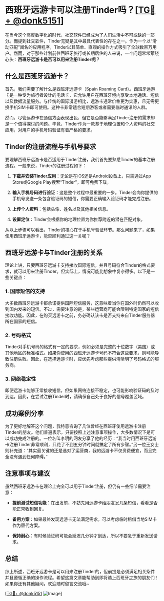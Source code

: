 # 西班牙远游卡可以注册Tinder吗？[[TG💪+ @donk5151](https://t.me/s/donk5151)]

在当今这个高度数字化的时代，社交软件已经成为了人们生活中不可或缺的一部分。而提到社交软件，Tinder无疑是其中最具代表性的存在之一。作为一个以“滑动匹配”闻名的应用程序，Tinder以其简单、直观的操作方式吸引了全球数百万用户。然而，对于那些计划前往西班牙旅行或长期居住的人来说，一个问题常常萦绕心头：**西班牙远游卡是否可以用来注册Tinder呢？**

## 什么是西班牙远游卡？

首先，我们需要了解什么是西班牙远游卡（Spain Roaming Card）。西班牙远游卡是一种专为旅行者设计的电话卡，它允许用户在西班牙境内享受本地通话、短信以及数据流量服务。与传统的国际漫游相比，远游卡通常价格更为实惠，且无需更换手机SIM卡即可使用。这种卡非常适合短期游客或者需要临时通讯的人群。

然而，尽管远游卡在通信方面表现出色，但它是否能够满足Tinder注册的需求却是一个值得探讨的问题。毕竟，Tinder作为一款基于地理位置和个人资料的社交应用，对用户的手机号码验证有着严格的要求。

## Tinder的注册流程与手机号要求

要理解西班牙远游卡是否适用于Tinder注册，我们首先要熟悉Tinder的基本注册流程。一般来说，Tinder的注册过程如下：

1. **下载并安装Tinder应用**：无论是在iOS还是Android设备上，只需通过App Store或Google Play搜索“Tinder”，即可免费下载。
   
2. **输入手机号码进行验证**：这是整个过程中最重要的一步。Tinder会向你提供的手机号发送一条包含验证码的短信，你需要正确输入验证码才能完成注册。

3. **上传个人资料**：包括头像、姓名以及其他相关信息。

4. **设置定位**：Tinder会根据你的地理位置为你推荐附近的潜在匹配对象。

从以上步骤可以看出，Tinder的核心在于手机号验证环节。那么问题来了，如果使用西班牙远游卡，能否顺利通过这一关呢？

## 西班牙远游卡与Tinder注册的关系

理论上讲，只要西班牙远游卡支持接收国际短信，并且号码符合Tinder的格式要求，就可以用来注册Tinder。但实际上，情况可能比想象中复杂得多。以下是一些关键点：

### 1. **国际短信的支持**
   大多数西班牙远游卡都承诺提供国际短信服务，这意味着当你在国外时仍然可以收到国内发来的短信。不过，需要注意的是，某些运营商可能会限制特定国家的短信接收功能。因此，在购买远游卡之前，务必确认该卡是否支持来自Tinder服务器所在国家的短信。

### 2. **号码格式**
   Tinder对手机号码的格式有一定的要求，例如必须是完整的十位数字（美国）或其他地区的标准格式。如果你使用的西班牙远游卡号码不符合这些要求，则可能导致注册失败。因此，在选择远游卡时，应优先考虑那些提供清晰明了号码格式的服务商。

### 3. **网络稳定性**
   即便远游卡能够正常接收短信，但如果网络连接不稳定，也可能影响验证码的及时到达。因此，在尝试注册Tinder时，请确保自己处于良好的信号覆盖区域。

## 成功案例分享

为了更好地解答这个问题，我特意咨询了几位曾经在西班牙使用远游卡注册Tinder的朋友。他们普遍表示，只要按照上述注意事项操作，大多数情况下是可以成功完成注册的。一位名叫李明的网友分享了他的经历：“我当时用西班牙远游卡注册Tinder非常顺利，只花了不到五分钟时间就搞定了所有步骤。”另一位王女士则补充道：“其实最关键的还是选对了运营商，我的远游卡不仅资费便宜，而且完全没有遇到任何障碍。”

## 注意事项与建议

虽然西班牙远游卡在理论上完全可以用于Tinder注册，但仍有一些细节需要注意：

- **提前测试短信功能**：在出发前，不妨先用远游卡给朋友发几条短信，看看是否能正常收到回复。
  
- **备用方案**：如果最终发现远游卡无法满足需求，可以考虑临时租借当地SIM卡作为替代方案。

- **保持耐心**：有时候验证码可能会延迟几分钟才到达，所以不要急于重新发送请求。

## 总结

综上所述，西班牙远游卡是可以用来注册Tinder的，但前提是必须满足相关条件并且遵循正确的操作流程。希望这篇文章能帮助到即将踏上西班牙之旅的朋友们！如果你还有其他疑问，欢迎随时留言交流哦~

[[TG💪+ @donk5151](https://t.me/s/donk5151) ![Image](https://i.postimg.cc/rwNCRYN7/Snipaste-2025-04-30-17-27-05.png)]